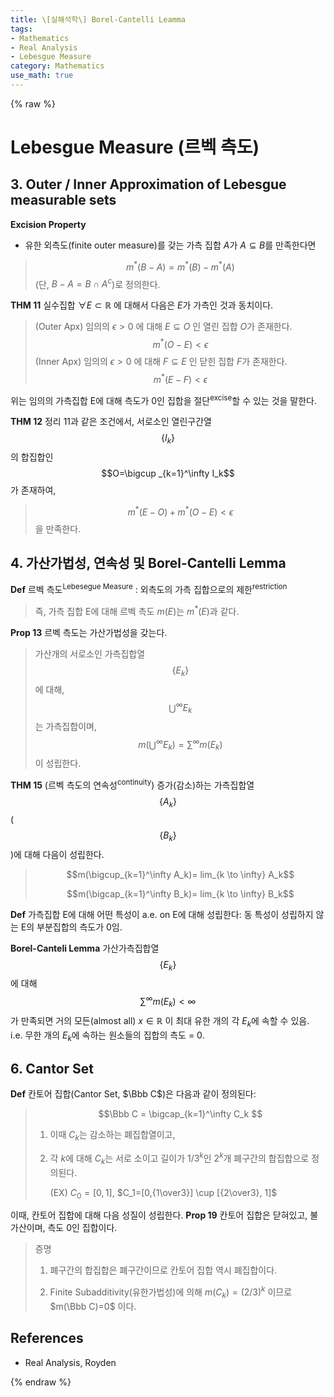 ```yaml
---
title: \[실해석학\] Borel-Cantelli Leamma
tags:
- Mathematics
- Real Analysis
- Lebesgue Measure
category: Mathematics
use_math: true
---
```

{% raw %}
# Lebesgue Measure (르벡 측도)
## 3. Outer / Inner Approximation of Lebesgue measurable sets
**Excision Property**
- 유한 외측도(finite outer measure)를 갖는 가측 집합 $A$가 $A \subseteq B$를 만족한다면   
>$$m^{\ast}(B-A) = m^{\ast}(B)-m^{\ast}(A)$$
>(단, $B-A = B \cap A^c$)로 정의한다.

**THM 11** 실수집합 $\forall E \subset \mathbb{R}$ 에 대해서 다음은 $E$가 가측인 것과 동치이다.
>(Outer Apx) 임의의 $\epsilon \gt 0$ 에 대해 $E \subseteq O$ 인 열린 집합 $O$가 존재한다.
>$$m^{\ast}(O-E) \lt \epsilon$$
>(Inner Apx) 임의의 $\epsilon \gt 0$ 에 대해 $F \subseteq E$ 인 닫힌 집합 $F$가 존재한다.
>$$m^{\ast}(E-F) \lt \epsilon$$

위는 임의의 가측집합 E에 대해 측도가 0인 집합을 절단<sup>excise</sup>할 수 있는 것을 말한다.

**THM 12**
정리 11과 같은 조건에서, 서로소인 열린구간열$$\{I_k\}$$의 합집합인 $$O=\bigcup _{k=1}^\infty I_k$$ 가 존재하여,

> 
> $$m^{\ast}(E-O) + m^{\ast}(O-E) \lt \epsilon$$을 만족한다.
> 

## 4. 가산가법성, 연속성 및 Borel-Cantelli Lemma

**Def** 르벡 측도<sup>Lebesegue Measure</sup> : 외측도의 가측 집합으로의 제한<sup>restriction</sup>
>즉, 가측 집합 E에 대해 르벡 측도 $m(E)$는 $m^{\ast}(E)$과 같다.

**Prop 13** 르벡 측도는 가산가법성을 갖는다.   
> 가산개의 서로소인 가측집합열 $$\{E_k\}$$에 대해, $$\bigcup^\infty E_k$$는 가측집합이며, $$m(\bigcup^\infty E_k) = \sum^\infty m(E_k)$$ 이 성립한다.

**THM 15**
(르벡 측도의 연속성<sup>continuity</sup>) 증가(감소)하는 가측집합열 $$\{A_k\}$$($$\{B_k\}$$)에 대해 다음이 성립한다.

> 
> $$m(\bigcup_{k=1}^\infty A_k)= lim_{k \to \infty} A_k$$   
> 
> $$m(\bigcap_{k=1}^\infty B_k)= lim_{k \to \infty} B_k$$
> 
**Def**
가측집합 E에 대해 어떤 특성이 a.e. on E에 대해 성립한다:
동 특성이 성립하지 않는 E의 부분집합의 측도가 0임.

**Borel-Canteli Lemma**
가산가측집합열 $$\{E_k\}$$에 대해 $$\sum^\infty m(E_k) \lt \infty$$ 가 만족되면 거의 모든(almost all) $x \in \mathbb{R}$ 이 최대 유한 개의 각 $E_k$에 속할 수 있음.   
i.e. 무한 개의 $E_k$에 속하는 원소들의 집합의 측도 = 0.

## 6. Cantor Set
**Def** 
칸토어 집합(Cantor Set, $\Bbb C$)은 다음과 같이 정의된다:   

> 
> $$\Bbb C = \bigcap_{k=1}^\infty C_k $$   
> 
>1. 이때 $C_k$는 감소하는 폐집합열이고,   
>2. 각 $k$에 대해 $C_k$는 서로 소이고 길이가 $1/3^k$인 $2^k$개 폐구간의 합집합으로 정의된다.
>
>       (EX) $C_0=[0,1]$, $C_1=[0,{1\over3}] \cup [{2\over3}, 1]$

이때, 칸토어 집합에 대해 다음 성질이 성립한다.
**Prop 19** 
칸토어 집합은 닫혀있고, 불가산이며, 측도 0인 집합이다.
> 증명
> 1) 폐구간의 합집합은 폐구간이므로 칸토어 집합 역시 폐집합이다.
> 
> 2) Finite Subadditivity(유한가법성)에 의해 $m(C_k)=(2/3)^k$ 이므로 $m(\Bbb C)=0$ 이다.


## References
 - Real Analysis, Royden

{% endraw %}
